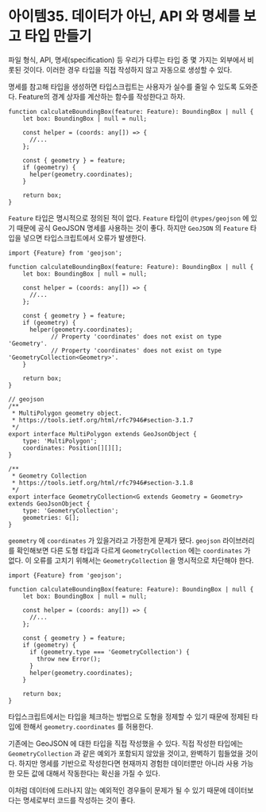 # 아이템35. 데이터가 아닌, API 와 명세를 보고 타입 만들기

파일 형식, API, 명세(specification) 등 우리가 다루는 타입 중 몇 가지는 외부에서 비롯된 것이다. 이러한 경우 타입을 직접 작성하지 않고 자동으로 생성할 수 있다.

명세를 참고해 타입을 생성하면 타입스크립트는 사용자가 실수를 줄일 수 있도록 도와준다. Feature의 경계 상자를 계산하는 함수를 작성한다고 하자.

```tsx
function calculateBoundingBox(feature: Feature): BoundingBox | null {
    let box: BoundingBox | null = null;

    const helper = (coords: any[]) => {
      //...
    };

    const { geometry } = feature;
    if (geometry) {
      helper(geometry.coordinates);
    }

    return box;
}
```

`Feature` 타입은 명시적으로 정의된 적이 없다. `Feature` 타입이 `@types/geojson` 에 있기 때문에 공식 GeoJSON 명세를 사용하는 것이 좋다. 하지만 `GeoJSON` 의 `Feature` 타입을 넣으면 타입스크립트에서 오류가 발생한다.

```tsx
import {Feature} from 'geojson';

function calculateBoundingBox(feature: Feature): BoundingBox | null {
    let box: BoundingBox | null = null;

    const helper = (coords: any[]) => {
      //...
    };

    const { geometry } = feature;
    if (geometry) {
      helper(geometry.coordinates); 
			// Property 'coordinates' does not exist on type 'Geometry'.
			// Property 'coordinates' does not exist on type 'GeometryCollection<Geometry>'.
    }

    return box;
}
```

```tsx
// geojson
/**
 * MultiPolygon geometry object.
 * https://tools.ietf.org/html/rfc7946#section-3.1.7
 */
export interface MultiPolygon extends GeoJsonObject {
    type: 'MultiPolygon';
    coordinates: Position[][][];
}

/**
 * Geometry Collection
 * https://tools.ietf.org/html/rfc7946#section-3.1.8
 */
export interface GeometryCollection<G extends Geometry = Geometry> extends GeoJsonObject {
    type: 'GeometryCollection';
    geometries: G[];
}
```

`geometry` 에 `coordinates` 가 있을거라고 가정한게 문제가 됐다. `geojson` 라이브러리를 확인해보면 다른 도형 타입과 다르게 `GeometryCollection` 에는 `coordinates` 가 없다. 이 오류를 고치기 위해서는 `GeometryCollection` 을 명시적으로 차단해야 한다.

```tsx
import {Feature} from 'geojson';

function calculateBoundingBox(feature: Feature): BoundingBox | null {
    let box: BoundingBox | null = null;

    const helper = (coords: any[]) => {
      //...
    };

    const { geometry } = feature;
    if (geometry) {
      if (geometry.type === 'GeometryCollection') {
        throw new Error();
      }
      helper(geometry.coordinates);
    }

    return box;
}
```

타입스크립트에서는 타입을 체크하는 방법으로 도형을 정제할 수 있기 때문에 정제된 타입에 한해서 `geometry.coordinates` 를 허용한다.

기존에는 GeoJSON 에 대한 타입을 직접 작성했을 수 있다. 직접 작성한 타입에는 `GeometryCollection` 과 같은 예외가 포함되지 않았을 것이고, 완벽하기 힘들었을 것이다. 하지만 명세를 기반으로 작성한다면 현재까지 경험한 데이터뿐만 아니라 사용 가능한 모든 값에 대해서 작동한다는 확신을 가질 수 있다.

이처럼 데이터에 드러나지 않는 예외적인 경우들이 문제가 될 수 있기 때문에 데이터보다는 명세로부터 코드를 작성하는 것이 좋다.
